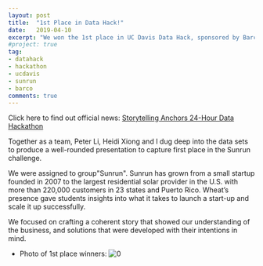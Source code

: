 ```yaml
---
layout: post
title:  "1st Place in Data Hack!"
date:   2019-04-10
excerpt: "We won the 1st place in UC Davis Data Hack, sponsored by Barco and Sunrun."
#project: true
tag:
- datahack 
- hackathon
- ucdavis
- sunrun
- barco
comments: true
---
```

Click here to find out official news: 
[Storytelling Anchors 24-Hour Data Hackathon](https://gsm.ucdavis.edu/blog/storytelling-anchors-24-hour-data-hackathon)    
 
 
Together as a team, Peter Li, Heidi Xiong and I dug deep into the data sets to produce a well-rounded presentation to capture first place in the Sunrun challenge.

We were assigned to group"Sunrun". Sunrun has grown from a small startup founded in 2007 to the largest residential solar provider in the U.S. with more than 220,000 customers in 23 states and Puerto Rico. Wheat’s presence gave students insights into what it takes to launch a start-up and scale it up successfully.


We focused on crafting a coherent story that showed our understanding of the business, and solutions that were developed with their intentions in mind.

* Photo of 1st place winners:
![0](https://raw.githubusercontent.com/lmei33/lmei33.github.io/master/assets/img/Post/hack.jpg)  
